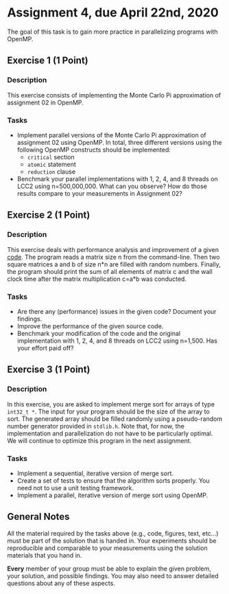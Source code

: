 # Assignment 4, due April 22nd, 2020

The goal of this task is to gain more practice in parallelizing programs with OpenMP.


## Exercise 1 (1 Point)

### Description

This exercise consists of implementing the Monte Carlo Pi approximation of assignment 02 in OpenMP.    

### Tasks

- Implement parallel versions of the Monte Carlo Pi approximation of assignment 02 using OpenMP. In total, three different versions using the following OpenMP constructs should be implemented:
    - `critical` section
    - `atomic` statement
    - `reduction` clause
- Benchmark your parallel implementations with 1, 2, 4, and 8 threads on LCC2 using n=500,000,000. What can you observe? How do those results compare to your measurements in Assignment 02?


## Exercise 2 (1 Point)

### Description

This exercise deals with performance analysis and improvement of a given [code](ex2.c). The program reads a matrix size n from the command-line. Then two square matrices a and b of size n\*n are filled with random numbers. Finally, the program should print the sum of all elements of matrix c and the wall clock time after the matrix multiplication c=a\*b was conducted. 

### Tasks

- Are there any (performance) issues in the given code? Document your findings.
- Improve the performance of the given source code. 
- Benchmark your modification of the code and the original implementation with 1, 2, 4, and 8 threads on LCC2 using n=1,500. Has your effort paid off?


## Exercise 3 (1 Point)

### Description

In this exercise, you are asked to implement merge sort for arrays of type `int32_t *`. The input for your program should be the size of the array to sort. The generated array should be filled randomly using a pseudo-random number generator provided in `stdlib.h`. Note that, for now, the implementation and parallelization do not have to be particularly optimal. We will continue to optimize this program in the next assignment.

### Tasks

- Implement a sequential, iterative version of merge sort.
- Create a set of tests to ensure that the algorithm sorts properly. You need not to use a unit testing framework.
- Implement a parallel, iterative version of merge sort using OpenMP.


## General Notes

All the material required by the tasks above (e.g., code, figures, text, etc...) must be part of the solution that is handed in. Your experiments should be reproducible and comparable to your measurements using the solution materials that you hand in.

**Every** member of your group must be able to explain the given problem, your solution, and possible findings. You may also need to answer detailed questions about any of these aspects.
